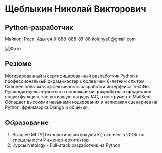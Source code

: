 # Щеблыкин Николай Викторович
## Python-разработчик
Майкоп, Респ. Адыгея
8-888-888-88-88
kolunya0@gmail.com

![Фото](C:\Users\Nikolay\Desktop\resume\IMG_20200309_152414.jpg)

## Резюме

 Мотивированный и сертифицированный разработчик Python и профессиональный скрам-мастер с более чем 6-летним опытом. Склонен повышать эффективность разработки интерфейса TechNo. Руководствуясь страстью и инновациями, разработал и представил новую функцию, заслужившую награду IAC, в инструменте MailSent. Обладает высокими навыками кодирования и написания сценариев на Python, фреймворка Django и общения.

## Образование
 
 1. Высшее МГТУ(Технологически факультет) окончен в 2018г по специльности Инженер-архитектор
 2. Курсы Netology - Full-stack разработчик на Python
